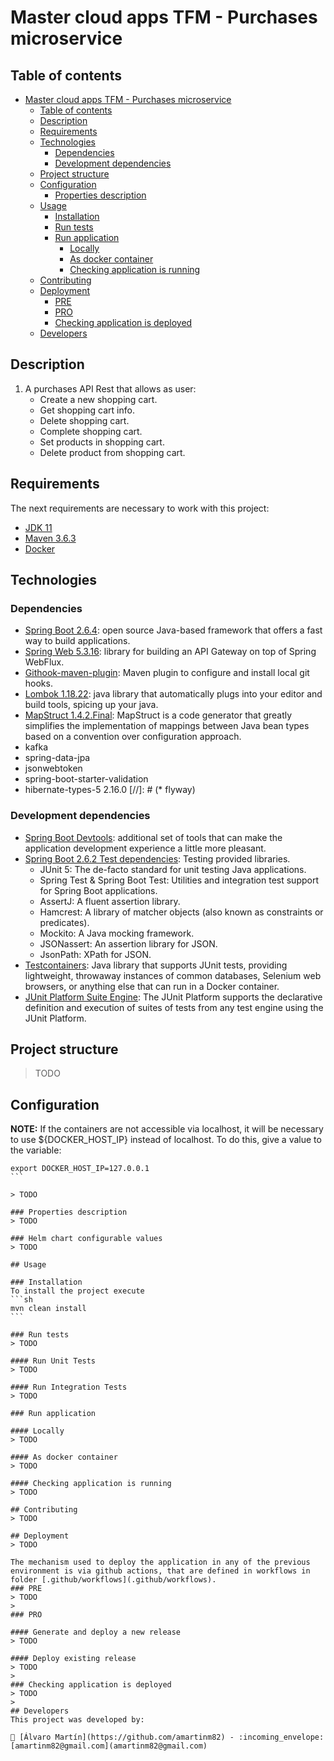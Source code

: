 # Master cloud apps TFM - Purchases microservice

## Table of contents
- [Master cloud apps TFM - Purchases microservice](#master-cloud-apps-tfm---purchases-microservice)
    - [Table of contents](#table-of-contents)
    - [Description](#description)
    - [Requirements](#requirements)
    - [Technologies](#technologies)
        - [Dependencies](#dependencies)
        - [Development dependencies](#development-dependencies)
    - [Project structure](#project-structure)
    - [Configuration](#configuration)
        - [Properties description](#properties-description)
    - [Usage](#usage)
        - [Installation](#installation)
        - [Run tests](#run-tests)
        - [Run application](#run-application)
            - [Locally](#locally)
            - [As docker container](#as-docker-container)
            - [Checking application is running](#checking-application-is-running)
    - [Contributing](#contributing)
    - [Deployment](#deployment)
        - [PRE](#pre)
        - [PRO](#pro)
        - [Checking application is deployed](#checking-application-is-deployed)
    - [Developers](#developers)

## Description
1. A purchases API Rest that allows as user:
   * Create a new shopping cart.
   * Get shopping cart info.
   * Delete shopping cart.
   * Complete shopping cart.
   * Set products in shopping cart.
   * Delete product from shopping cart.

## Requirements
The next requirements are necessary to work with this project:
* [JDK 11](https://www.oracle.com/es/java/technologies/javase/jdk11-archive-downloads.html)
* [Maven 3.6.3](https://maven.apache.org/docs/3.6.3/release-notes.html)
* [Docker](https://docs.docker.com/engine/install/)

## Technologies
### Dependencies
* [Spring Boot 2.6.4](https://docs.spring.io/spring-boot/docs/2.6.4/reference/html/): open source Java-based framework that offers a fast way to build applications.
* [Spring Web 5.3.16](https://docs.spring.io/spring-framework/docs/5.3.16/reference/html/web.html#spring-web): library for building an API Gateway on top of Spring WebFlux.
* [Githook-maven-plugin](https://mvnrepository.com/artifact/io.github.phillipuniverse/githook-maven-plugin/1.0.5): Maven plugin to configure and install local git hooks.
* [Lombok 1.18.22](https://projectlombok.org/):  java library that automatically plugs into your editor and build tools, spicing up your java.
* [MapStruct 1.4.2.Final](https://mapstruct.org/): MapStruct is a code generator that greatly simplifies the implementation of mappings between Java bean types based on a convention over configuration approach.
* kafka
* spring-data-jpa
* jsonwebtoken
* spring-boot-starter-validation
* hibernate-types-5 2.16.0
[//]: # (* flyway)

### Development dependencies
* [Spring Boot Devtools](https://docs.spring.io/spring-boot/docs/2.6.4/reference/htmlsingle/#using.devtools): additional set of tools that can make the application development experience a little more pleasant.
* [Spring Boot 2.6.2 Test dependencies](https://docs.spring.io/spring-boot/docs/2.6.2/reference/html/features.html#features.testing.test-scope-dependencies): Testing provided libraries.
    * JUnit 5: The de-facto standard for unit testing Java applications.
    * Spring Test & Spring Boot Test: Utilities and integration test support for Spring Boot applications.
    * AssertJ: A fluent assertion library.
    * Hamcrest: A library of matcher objects (also known as constraints or predicates).
    * Mockito: A Java mocking framework.
    * JSONassert: An assertion library for JSON.
    * JsonPath: XPath for JSON.
* [Testcontainers](https://www.testcontainers.org/): Java library that supports JUnit tests, providing lightweight, throwaway instances of common databases, Selenium web browsers, or anything else that can run in a Docker container.
* [JUnit Platform Suite Engine](https://junit.org/junit5/docs/current/user-guide/#junit-platform-suite-engine): The JUnit Platform supports the declarative definition and execution of suites of tests from any test engine using the JUnit Platform.

## Project structure
> TODO

## Configuration
**NOTE:** If the containers are not accessible via localhost, it will be necessary to use ${DOCKER_HOST_IP} instead of localhost. To do this, give a value to the variable:
````
export DOCKER_HOST_IP=127.0.0.1
```

> TODO

### Properties description
> TODO

### Helm chart configurable values
> TODO

## Usage

### Installation
To install the project execute
```sh
mvn clean install
```

### Run tests
> TODO

#### Run Unit Tests
> TODO

#### Run Integration Tests
> TODO

### Run application

#### Locally
> TODO

#### As docker container
> TODO

#### Checking application is running
> TODO

## Contributing
> TODO

## Deployment
> TODO

The mechanism used to deploy the application in any of the previous environment is via github actions, that are defined in workflows in folder [.github/workflows](.github/workflows).
### PRE
> TODO
> 
### PRO

#### Generate and deploy a new release
> TODO

#### Deploy existing release
> TODO
> 
### Checking application is deployed
> TODO
> 
## Developers
This project was developed by:

👤 [Álvaro Martín](https://github.com/amartinm82) - :incoming_envelope: [amartinm82@gmail.com](amartinm82@gmail.com)
